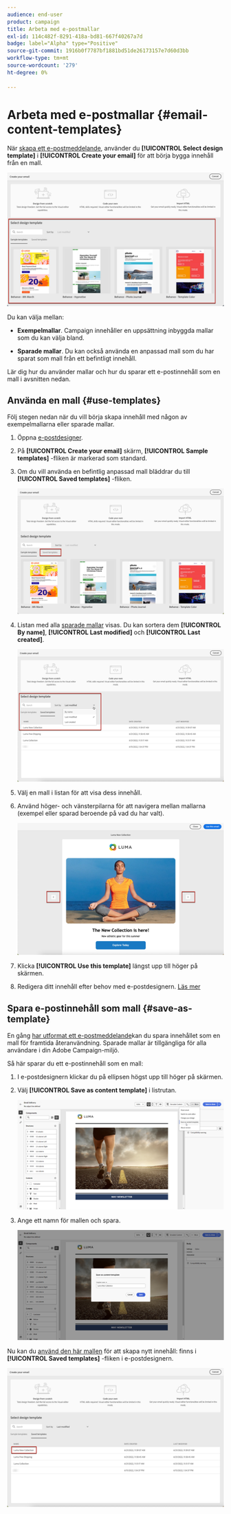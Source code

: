 ```yaml
---
audience: end-user
product: campaign
title: Arbeta med e-postmallar
exl-id: 114c482f-8291-418a-bd81-667f40267a7d
badge: label="Alpha" type="Positive"
source-git-commit: 1916b0f7787bf1881bd51de26173157e7d60d3bb
workflow-type: tm+mt
source-wordcount: '279'
ht-degree: 0%

---
```


# Arbeta med e-postmallar {#email-content-templates}

När [skapa ett e-postmeddelande](#create-email), använder du **[!UICONTROL Select design template]** i **[!UICONTROL Create your email]** för att börja bygga innehåll från en mall.

![](assets/email_designer-templates.png)

Du kan välja mellan:

* **Exempelmallar**. Campaign innehåller en uppsättning inbyggda mallar som du kan välja bland.

* **Sparade mallar**. Du kan också använda en anpassad mall som du har sparat som mall från ett befintligt innehåll.

Lär dig hur du använder mallar och hur du sparar ett e-postinnehåll som en mall i avsnitten nedan.

## Använda en mall {#use-templates}

Följ stegen nedan när du vill börja skapa innehåll med någon av exempelmallarna eller sparade mallar.

1. Öppna [e-postdesigner](create-email-content.md).

1. På **[!UICONTROL Create your email]** skärm, **[!UICONTROL Sample templates]** -fliken är markerad som standard.

1. Om du vill använda en befintlig anpassad mall bläddrar du till **[!UICONTROL Saved templates]** -fliken.

   ![](assets/email_designer-saved-templates-tab.png)

1. Listan med alla [sparade mallar](#save-as-template) visas. Du kan sortera dem **[!UICONTROL By name]**, **[!UICONTROL Last modified]** och **[!UICONTROL Last created]**.

   ![](assets/email_designer-saved-templates.png)

1. Välj en mall i listan för att visa dess innehåll.

1. Använd höger- och vänsterpilarna för att navigera mellan mallarna (exempel eller sparad beroende på vad du har valt).

   ![](assets/email_designer-saved-templates-navigate.png)

1. Klicka **[!UICONTROL Use this template]** längst upp till höger på skärmen.

1. Redigera ditt innehåll efter behov med e-postdesignern. [Läs mer](create-email-content.md)

## Spara e-postinnehåll som mall {#save-as-template}

En gång [har utformat ett e-postmeddelande](create-email-content.md)kan du spara innehållet som en mall för framtida återanvändning. Sparade mallar är tillgängliga för alla användare i din Adobe Campaign-miljö.

Så här sparar du ett e-postinnehåll som en mall:

1. I e-postdesignern klickar du på ellipsen högst upp till höger på skärmen.

1. Välj **[!UICONTROL Save as content template]** i listrutan.

   ![](assets/email_designer-save-template.png)

1. Ange ett namn för mallen och spara.

   ![](assets/email_designer-template-name.png)

Nu kan du [använd den här mallen](#use-templates) för att skapa nytt innehåll: finns i **[!UICONTROL Saved templates]** -fliken i e-postdesignern.

![](assets/email_designer-saved-template.png)
